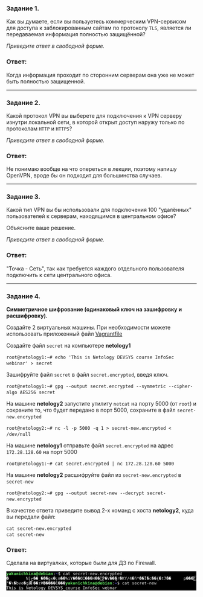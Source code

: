 ### Задание 1. 

Как вы думаете, если вы пользуетесь коммерческим VPN-сервисом для доступа к заблокированным сайтам по протоколу `TLS`, является ли передаваемая информация полностью защищённой?

*Приведите ответ в свободной форме.*

### Ответ:

Когда информация проходит по сторонним серверам она уже не может быть полностью защищенной. 

---

### Задание 2. 

Какой протокол VPN вы выберете для подключения к VPN серверу изнутри локальной сети, в которой открыт доступ наружу только по протоколам `HTTP` и `HTTPS`?

*Приведите ответ в свободной форме.*

### Ответ:

Не понимаю вообще на что опереться в лекции, поэтому напишу OpenVPN, вроде бы он подходит для большинства случаев.

---

### Задание 3. 

Какой тип VPN вы бы использовали для подключения 100 "удалённых" пользователей к серверам, находящимся в центральном офисе?

Объясните ваше решение.

*Приведите ответ в свободной форме.*

### Ответ:

"Точка - Сеть", так как требуется каждого отдельного пользователя подключить к сети центрального офиса.

---

### Задание 4. 

**Симметричное шифрование (одинаковый ключ на зашифровку и расшифровку).**

Создайте 2 виртуальных машины. При необходимости можете использовать приложенный файл [Vagrantfile](https://github.com/netology-code/snet-homeworks/blob/main/4-06-Vagrantfile)

Создайте файл `secret` на компьютере  **netology1**

```
root@netology1:~# echo 'This is Netology DEVSYS course InfoSec webinar' > secret
```

Зашифруйте файл `secret` в файл `secret.encrypted`, введя ключ.

```
root@netology1:~# gpg --output secret.encrypted --symmetric --cipher-algo AES256 secret
```

На машине **netology2** запустите утилиту `netcat` на порту 5000 (от `root`) и сохраните то, что будет передано в порт 5000, сохраните в файл `secret-new.encrypted`

```
root@netology2:~# nc -l -p 5000 -q 1 > secret-new.encrypted < /dev/null
```

На машине **netology1** отправьте файл `secret.encrypted` на адрес `172.28.128.60` на порт 5000

```
root@netology1:~# cat secret.encrypted | nc 172.28.128.60 5000
```

На машине **netology2** расшифруйте файл из `secret-new.encrypted` в `secret-new`

```
root@netology2:~# gpg --output secret-new --decrypt secret-new.encrypted
```

В качестве ответа приведите вывод 2-х команд с хоста **netology2**, куда вы передали файл:
```
cat secret-new.encrypted
cat secret-new
```
### Ответ:

Сделала на виртуалках, которые были для ДЗ по Firewall.

![Task4](/lesson7/task4.jpg "Задание 4")
